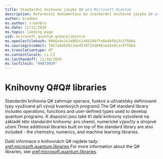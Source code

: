 ```yaml
---
title: Standardní knihovna jazyka Q# pro Microsoft Quantum
description: Referenční dokumentace ke standardní knihovně jazyka Q# pro Microsoft Quantum
author: bradben
ms.author: v-benbra
ms.date: 11/11/2020
ms.topic: landing-page
uid: microsoft.quantum.qsharplibintro
ms.openlocfilehash: 9066a9e1c24003c1445294ffe0a48fb13c275b0a
ms.sourcegitcommit: fd57a845d013ae4578715d04b1ed1edc1c8ff6b4
ms.translationtype: HT
ms.contentlocale: cs-CZ
ms.lasthandoff: 11/18/2020
ms.locfileid: "94873039"
---
```

# <a name="q-libraries"></a><span data-ttu-id="97dac-103">Knihovny Q#</span><span class="sxs-lookup"><span data-stu-id="97dac-103">Q# libraries</span></span>

<span data-ttu-id="97dac-104">Standardní knihovna Q# zahrnuje operace, funkce a uživatelsky definované typy využívané při vývoji kvantových programů.</span><span class="sxs-lookup"><span data-stu-id="97dac-104">The Q# standard library includes operations, functions and user-defined types used to develop quantum programs.</span></span> <span data-ttu-id="97dac-105">K dispozici jsou také tři další knihovny vytvořené na základě této standardní knihovny: pro chemii, numerické výpočty a strojové učení.</span><span class="sxs-lookup"><span data-stu-id="97dac-105">Three additional libraries built on top of the standard library are also included - the chemistry, numerics, and machine learning libraries.</span></span>

<span data-ttu-id="97dac-106">Další informace o knihovnách Q# najdete tady: <xref:microsoft.quantum.libraries>.</span><span class="sxs-lookup"><span data-stu-id="97dac-106">For more information about the Q# libraries, see <xref:microsoft.quantum.libraries>.</span></span>